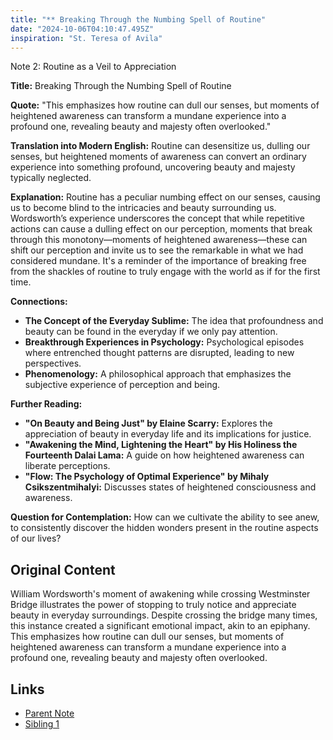 ```yaml
---
title: "** Breaking Through the Numbing Spell of Routine"
date: "2024-10-06T04:10:47.495Z"
inspiration: "St. Teresa of Avila"
---
```


Note 2: Routine as a Veil to Appreciation

**Title:** Breaking Through the Numbing Spell of Routine

**Quote:** "This emphasizes how routine can dull our senses, but moments of heightened awareness can transform a mundane experience into a profound one, revealing beauty and majesty often overlooked."

**Translation into Modern English:** Routine can desensitize us, dulling our senses, but heightened moments of awareness can convert an ordinary experience into something profound, uncovering beauty and majesty typically neglected.

**Explanation:** Routine has a peculiar numbing effect on our senses, causing us to become blind to the intricacies and beauty surrounding us. Wordsworth’s experience underscores the concept that while repetitive actions can cause a dulling effect on our perception, moments that break through this monotony—moments of heightened awareness—these can shift our perception and invite us to see the remarkable in what we had considered mundane. It's a reminder of the importance of breaking free from the shackles of routine to truly engage with the world as if for the first time.

**Connections:**
- **The Concept of the Everyday Sublime:** The idea that profoundness and beauty can be found in the everyday if we only pay attention.
- **Breakthrough Experiences in Psychology:** Psychological episodes where entrenched thought patterns are disrupted, leading to new perspectives.
- **Phenomenology:** A philosophical approach that emphasizes the subjective experience of perception and being.

**Further Reading:**
- **"On Beauty and Being Just" by Elaine Scarry:** Explores the appreciation of beauty in everyday life and its implications for justice.
- **"Awakening the Mind, Lightening the Heart" by His Holiness the Fourteenth Dalai Lama:** A guide on how heightened awareness can liberate perceptions.
- **"Flow: The Psychology of Optimal Experience" by Mihaly Csikszentmihalyi:** Discusses states of heightened consciousness and awareness.

**Question for Contemplation:** How can we cultivate the ability to see anew, to consistently discover the hidden wonders present in the routine aspects of our lives?



## Original Content

William Wordsworth's moment of awakening while crossing Westminster Bridge illustrates the power of stopping to truly notice and appreciate beauty in everyday surroundings. Despite crossing the bridge many times, this instance created a significant emotional impact, akin to an epiphany. This emphasizes how routine can dull our senses, but moments of heightened awareness can transform a mundane experience into a profound one, revealing beauty and majesty often overlooked.

## Links

- [Parent Note](/parent-note.md)
- [Sibling 1](/zettel1.md)
